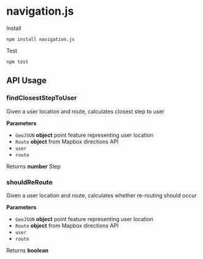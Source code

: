 # navigation.js

Install
```
npm install navigation.js
```

Test
```
npm test
```

## API Usage

### findClosestStepToUser

Given a user location and route, calculates closest step to user

**Parameters**

-   `GeoJSON` **object** point feature representing user location
-   `Route` **object** from Mapbox directions API
-   `user`  
-   `route`  

Returns **number** Step

### shouldReRoute

Given a user location and route, calculates whether re-routing should occur

**Parameters**

-   `GeoJSON` **object** point feature representing user location
-   `Route` **object** from Mapbox directions API
-   `user`  
-   `route`  

Returns **boolean**
